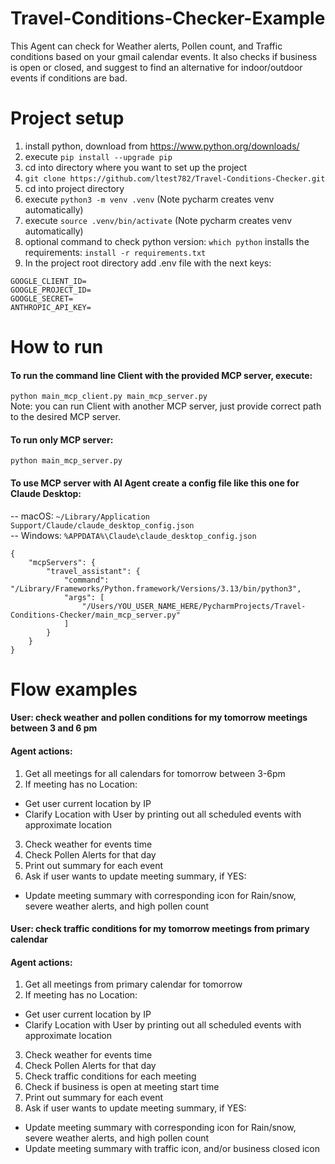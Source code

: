 # Travel-Conditions-Checker-Example
This Agent can check for Weather alerts, Pollen count, 
and Traffic conditions based on your gmail calendar events. 
It also checks if business is open or closed,
and suggest to find an alternative for indoor/outdoor events if conditions are bad.

# Project setup
1. install python, download from https://www.python.org/downloads/
2. execute `pip install --upgrade pip`
3. cd into directory where you want to set up the project
4. `git clone https://github.com/ltest782/Travel-Conditions-Checker.git`
5. cd into project directory
6. execute `python3 -m venv .venv` (Note pycharm creates venv automatically)
7. execute `source .venv/bin/activate` (Note pycharm creates venv automatically)
8. optional command to check python version: `which python`
installs the requirements: `install -r requirements.txt`
10. In the project root directory add .env file with the next keys:
```
GOOGLE_CLIENT_ID=
GOOGLE_PROJECT_ID=
GOOGLE_SECRET=
ANTHROPIC_API_KEY=
```

# How to run
#### To run the command line Client with the provided MCP server, execute:  
`python main_mcp_client.py main_mcp_server.py`  
    Note: you can run Client with another MCP server, just provide correct path to the desired MCP server.

#### To run only MCP server:  
`python main_mcp_server.py`  

#### To use MCP server with AI Agent create a config file like this one for Claude Desktop:
-- macOS: `~/Library/Application Support/Claude/claude_desktop_config.json`  
-- Windows: `%APPDATA%\Claude\claude_desktop_config.json`  
```
{
    "mcpServers": {
        "travel_assistant": {
            "command": "/Library/Frameworks/Python.framework/Versions/3.13/bin/python3",
            "args": [
                "/Users/YOU_USER_NAME_HERE/PycharmProjects/Travel-Conditions-Checker/main_mcp_server.py"
            ]
        }
    }
}
```

# Flow examples
#### User: check weather and pollen conditions for my tomorrow meetings between 3 and 6 pm
#### Agent actions: 
1. Get all meetings for all calendars for tomorrow between 3-6pm
2. If meeting has no Location:
  - Get user current location by IP
  - Clarify Location with User by printing out all scheduled events with approximate location
3. Check weather for events time
4. Check Pollen Alerts for that day
5. Print out summary for each event
6. Ask if user wants to update meeting summary, if YES:
  - Update meeting summary with corresponding icon for Rain/snow, severe weather alerts, and high pollen count

#### User: check traffic conditions for my tomorrow meetings from primary calendar
#### Agent actions: 
1. Get all meetings from primary calendar for tomorrow
2. If meeting has no Location:
  - Get user current location by IP
  - Clarify Location with User by printing out all scheduled events with approximate location
3. Check weather for events time
4. Check Pollen Alerts for that day
5. Check traffic conditions for each meeting
6. Check if business is open at meeting start time
7. Print out summary for each event
8. Ask if user wants to update meeting summary, if YES:
  - Update meeting summary with corresponding icon for Rain/snow, severe weather alerts, and high pollen count
  - Update meeting summary with traffic icon, and/or business closed icon




